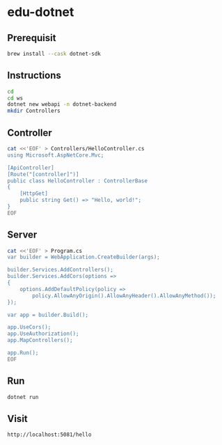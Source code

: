 # edu-dotnet

## Prerequisit

```bash
brew install --cask dotnet-sdk
```

## Instructions

```bash ~
cd 
cd ws
dotnet new webapi -n dotnet-backend
mkdir Controllers
```

## Controller

```bash
cat <<'EOF' > Controllers/HelloController.cs
using Microsoft.AspNetCore.Mvc;

[ApiController]
[Route("[controller]")]
public class HelloController : ControllerBase
{
    [HttpGet]
    public string Get() => "Hello, world!";
}
EOF
```

## Server

```bash
cat <<'EOF' > Program.cs
var builder = WebApplication.CreateBuilder(args);

builder.Services.AddControllers();
builder.Services.AddCors(options =>
{
    options.AddDefaultPolicy(policy =>
        policy.AllowAnyOrigin().AllowAnyHeader().AllowAnyMethod());
});

var app = builder.Build();

app.UseCors();
app.UseAuthorization();
app.MapControllers();

app.Run();
EOF
```

## Run

```bash
dotnet run
```

## Visit

```bash
http://localhost:5081/hello
```
